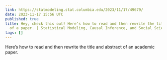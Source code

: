 ```yaml
---
link: https://statmodeling.stat.columbia.edu/2023/11/17/49679/
date: 2023-11-17 15:56 UTC
published: true
title: Hey, check this out! Here’s how to read and then rewrite the title and abstract
  of a paper. | Statistical Modeling, Causal Inference, and Social Science
tags: []
---
```


Here’s how to read and then rewrite the title and abstract of an academic paper.
